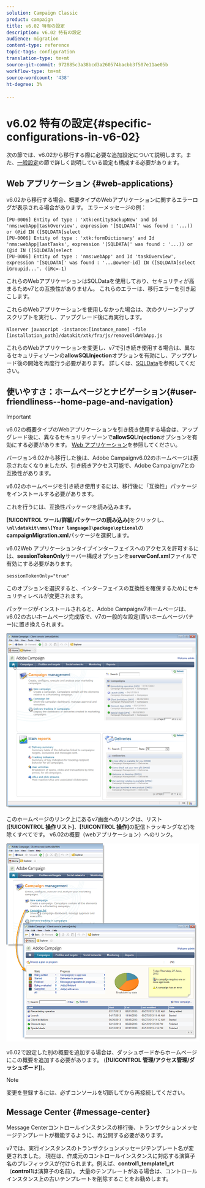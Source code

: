```yaml
---
solution: Campaign Classic
product: campaign
title: v6.02 特有の設定
description: v6.02 特有の設定
audience: migration
content-type: reference
topic-tags: configuration
translation-type: tm+mt
source-git-commit: 972885c3a38bcd3a260574bacbb3f507e11ae05b
workflow-type: tm+mt
source-wordcount: '438'
ht-degree: 3%

---
```



# v6.02 特有の設定{#specific-configurations-in-v6-02}

次の節では、v6.02から移行する際に必要な追加設定について説明します。また、[一般設定](../../migration/using/general-configurations.md)の節で詳しく説明している設定も構成する必要があります。

## Web アプリケーション {#web-applications}

v6.02から移行する場合、概要タイプのWebアプリケーションに関するエラーログが表示される場合があります。 エラーメッセージの例：

```
[PU-0006] Entity of type : 'xtk:entityBackupNew' and Id 'nms:webApp|taskOverview', expression '[SQLDATA[' was found : '...)) or (@id IN ([SQLDATA[select 
[PU-0006] Entity of type : 'xtk:formDictionary' and Id 'nms:webApp|lastTasks', expression '[SQLDATA[' was found : '...)) or (@id IN ([SQLDATA[select 
[PU-0006] Entity of type : 'nms:webApp' and Id 'taskOverview', expression '[SQLDATA[' was found : '...@owner-id] IN ([SQLDATA[select iGroupid...'. (iRc=-1)
```

これらのWebアプリケーションはSQLDataを使用しており、セキュリティが高まるためv7との互換性がありません。 これらのエラーは、移行エラーを引き起こします。

これらのWebアプリケーションを使用しなかった場合は、次のクリーンアップスクリプトを実行し、アップグレード後に再実行します。

```
Nlserver javascript -instance:[instance_name] -file [installation_path]/datakit/xtk/fra/js/removeOldWebApp.js
```

これらのWebアプリケーションを変更し、v7で引き続き使用する場合は、異なるセキュリティゾーンの&#x200B;**allowSQLInjection**&#x200B;オプションを有効にし、アップグレード後の開始を再度行う必要があります。 詳しくは、[SQLData](../../migration/using/general-configurations.md#sqldata)を参照してください。

## 使いやすさ：ホームページとナビゲーション{#user-friendliness--home-page-and-navigation}

>[!IMPORTANT]
>
>v6.02の概要タイプのWebアプリケーションを引き続き使用する場合は、アップグレード後に、異なるセキュリティゾーンで&#x200B;**allowSQLInjection**&#x200B;オプションを有効にする必要があります。 [Web アプリケーション](#web-applications)を参照してください。

バージョン6.02から移行した後は、Adobe Campaignv6.02のホームページは表示されなくなりましたが、引き続きアクセス可能で、Adobe Campaignv7との互換性があります。

v6.02のホームページを引き続き使用するには、移行後に「互換性」パッケージをインストールする必要があります。

これを行うには、互換性パッケージを読み込みます。

**[!UICONTROL ツール/詳細/パッケージの読み込み]**&#x200B;をクリックし、**`\nl\datakit\nms\[Your language]\package\optional`**&#x200B;の&#x200B;**campaignMigration.xml**&#x200B;パッケージを選択します。

v6.02Web アプリケーションタイプインターフェイスへのアクセスを許可するには、**sessionTokenOnly**&#x200B;サーバー構成オプションを&#x200B;**serverConf.xml**&#x200B;ファイルで有効にする必要があります。

```
sessionTokenOnly="true"
```

このオプションを選択すると、インターフェイスの互換性を確保するためにセキュリティレベルが変更されます。

パッケージがインストールされると、Adobe Campaignv7ホームページは、v6.02の古いホームページ完成版で、v7の一般的な設定(青いホームページバナー)に置き換えられます。

![](assets/dashboards.png)

このホームページのリンク上にあるv7画面へのリンクは、リスト(**[!UICONTROL 操作リスト]**、**[!UICONTROL 操作]**&#x200B;の配信トラッキングなど)を除くすべてです。 v6.02の概要（webアプリケーション）へのリンク。

![](assets/dashboards2.png)

v6.02で設定した別の概要を追加する場合は、ダッシュボードからホームページにこの概要を追加する必要があります。 (**[!UICONTROL 管理/アクセス管理/ダッシュボード]**)。

>[!NOTE]
>
>変更を登録するには、必ずコンソールを切断してから再接続してください。

## Message Center {#message-center}

Message Centerコントロールインスタンスの移行後、トランザクションメッセージテンプレートが機能するように、再公開する必要があります。

v7では、実行インスタンスのトランザクションメッセージテンプレート名が変更されました。 現在は、作成元のコントロールインスタンスに対応する演算子名のプレフィックスが付けられます。例えば、**control1_template1_rt**（**control1**&#x200B;は演算子の名前）。 大量のテンプレートがある場合は、コントロールインスタンス上の古いテンプレートを削除することをお勧めします。
